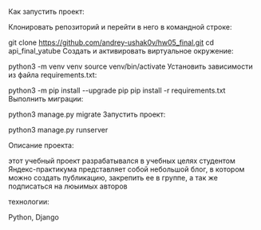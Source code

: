 Как запустить проект:

Клонировать репозиторий и перейти в него в командной строке:

git clone https://github.com/andrey-ushak0v/hw05_final.git
cd api_final_yatube
Cоздать и активировать виртуальное окружение:

python3 -m venv venv
source venv/bin/activate
Установить зависимости из файла requirements.txt:

python3 -m pip install --upgrade pip
pip install -r requirements.txt
Выполнить миграции:

python3 manage.py migrate
Запустить проект:

python3 manage.py runserver

Описание проекта:

этот учебный проект разрабатывался в учебных целях студентом Яндекс-практикума
представляет собой небольшой блог, в котором можно создать публикацию, закрепить ее в группе, а так же подписаться на люыимых авторов

технологии:

Python, Django
